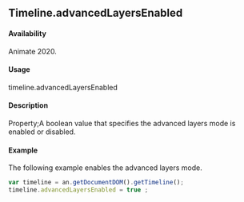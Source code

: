 ## Timeline.advancedLayersEnabled

#### Availability

Animate 2020.

#### Usage

timeline.advancedLayersEnabled

#### Description

Property;A boolean value that specifies the advanced layers mode is enabled or disabled.

#### Example

The following example enables the advanced layers mode.

```javascript
var timeline = an.getDocumentDOM().getTimeline();
timeline.advancedLayersEnabled = true ;
```
